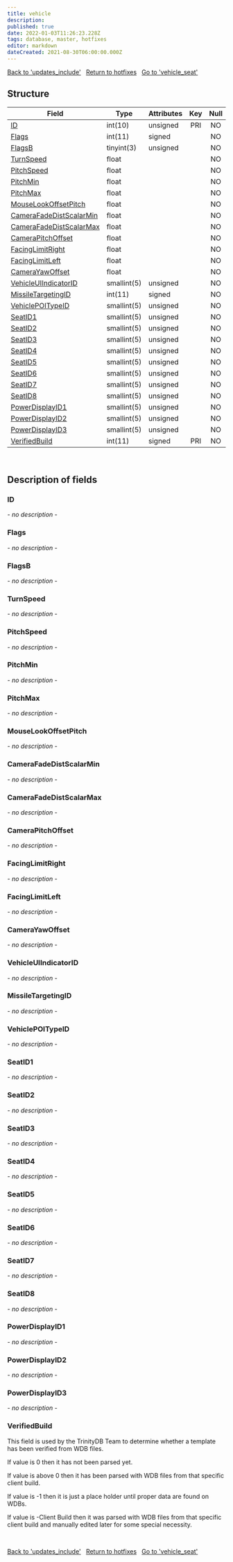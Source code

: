 ```yaml
---
title: vehicle
description: 
published: true
date: 2022-01-03T11:26:23.228Z
tags: database, master, hotfixes
editor: markdown
dateCreated: 2021-08-30T06:00:00.000Z
---
```


<a href="https://trinitycore.info/en/database/master/hotfixes/updates_include" class="mt-5 v-btn v-btn--depressed v-btn--flat v-btn--outlined theme--light v-size--default darkblue--text text--lighten-3"><span class="v-btn__content"><i aria-hidden="true" class="v-icon notranslate v-icon--left mdi mdi-arrow-left theme--light"></i><span>Back to 'updates_include'</span></span></a>&nbsp;&nbsp;&nbsp;<a href="https://trinitycore.info/en/database/master/hotfixes/home" class="mt-5 v-btn v-btn--depressed v-btn--flat v-btn--outlined theme--light v-size--default darkblue--text text--lighten-3"><span class="v-btn__content"><i aria-hidden="true" class="v-icon notranslate v-icon--left mdi mdi-home-outline theme--light"></i><span>Return to hotfixes</span></span></a>&nbsp;&nbsp;&nbsp;<a href="https://trinitycore.info/en/database/master/hotfixes/vehicle_seat" class="mt-5 v-btn v-btn--depressed v-btn--flat v-btn--outlined theme--light v-size--default darkblue--text text--lighten-3"><span class="v-btn__content"><span>Go to 'vehicle_seat'</span><i aria-hidden="true" class="v-icon notranslate v-icon--right mdi mdi-arrow-right theme--light"></i></span></a>

## Structure

| Field | Type | Attributes | Key | Null | Default | Extra | Comment |
| --- | --- | --- | :---: | :---: | --- | --- | --- |
| [ID](#id) | int(10) | unsigned | PRI | NO | 0 |  |  |
| [Flags](#flags) | int(11) | signed |  | NO | 0 |  |  |
| [FlagsB](#flagsb) | tinyint(3) | unsigned |  | NO | 0 |  |  |
| [TurnSpeed](#turnspeed) | float |  |  | NO | 0 |  |  |
| [PitchSpeed](#pitchspeed) | float |  |  | NO | 0 |  |  |
| [PitchMin](#pitchmin) | float |  |  | NO | 0 |  |  |
| [PitchMax](#pitchmax) | float |  |  | NO | 0 |  |  |
| [MouseLookOffsetPitch](#mouselookoffsetpitch) | float |  |  | NO | 0 |  |  |
| [CameraFadeDistScalarMin](#camerafadedistscalarmin) | float |  |  | NO | 0 |  |  |
| [CameraFadeDistScalarMax](#camerafadedistscalarmax) | float |  |  | NO | 0 |  |  |
| [CameraPitchOffset](#camerapitchoffset) | float |  |  | NO | 0 |  |  |
| [FacingLimitRight](#facinglimitright) | float |  |  | NO | 0 |  |  |
| [FacingLimitLeft](#facinglimitleft) | float |  |  | NO | 0 |  |  |
| [CameraYawOffset](#camerayawoffset) | float |  |  | NO | 0 |  |  |
| [VehicleUIIndicatorID](#vehicleuiindicatorid) | smallint(5) | unsigned |  | NO | 0 |  |  |
| [MissileTargetingID](#missiletargetingid) | int(11) | signed |  | NO | 0 |  |  |
| [VehiclePOITypeID](#vehiclepoitypeid) | smallint(5) | unsigned |  | NO | 0 |  |  |
| [SeatID1](#seatid1) | smallint(5) | unsigned |  | NO | 0 |  |  |
| [SeatID2](#seatid2) | smallint(5) | unsigned |  | NO | 0 |  |  |
| [SeatID3](#seatid3) | smallint(5) | unsigned |  | NO | 0 |  |  |
| [SeatID4](#seatid4) | smallint(5) | unsigned |  | NO | 0 |  |  |
| [SeatID5](#seatid5) | smallint(5) | unsigned |  | NO | 0 |  |  |
| [SeatID6](#seatid6) | smallint(5) | unsigned |  | NO | 0 |  |  |
| [SeatID7](#seatid7) | smallint(5) | unsigned |  | NO | 0 |  |  |
| [SeatID8](#seatid8) | smallint(5) | unsigned |  | NO | 0 |  |  |
| [PowerDisplayID1](#powerdisplayid1) | smallint(5) | unsigned |  | NO | 0 |  |  |
| [PowerDisplayID2](#powerdisplayid2) | smallint(5) | unsigned |  | NO | 0 |  |  |
| [PowerDisplayID3](#powerdisplayid3) | smallint(5) | unsigned |  | NO | 0 |  |  |
| [VerifiedBuild](#verifiedbuild) | int(11) | signed | PRI | NO | 0 |  |  |
&nbsp;
## Description of fields

### ID
*- no description -*
&nbsp;

### Flags
*- no description -*
&nbsp;

### FlagsB
*- no description -*
&nbsp;

### TurnSpeed
*- no description -*
&nbsp;

### PitchSpeed
*- no description -*
&nbsp;

### PitchMin
*- no description -*
&nbsp;

### PitchMax
*- no description -*
&nbsp;

### MouseLookOffsetPitch
*- no description -*
&nbsp;

### CameraFadeDistScalarMin
*- no description -*
&nbsp;

### CameraFadeDistScalarMax
*- no description -*
&nbsp;

### CameraPitchOffset
*- no description -*
&nbsp;

### FacingLimitRight
*- no description -*
&nbsp;

### FacingLimitLeft
*- no description -*
&nbsp;

### CameraYawOffset
*- no description -*
&nbsp;

### VehicleUIIndicatorID
*- no description -*
&nbsp;

### MissileTargetingID
*- no description -*
&nbsp;

### VehiclePOITypeID
*- no description -*
&nbsp;

### SeatID1
*- no description -*
&nbsp;

### SeatID2
*- no description -*
&nbsp;

### SeatID3
*- no description -*
&nbsp;

### SeatID4
*- no description -*
&nbsp;

### SeatID5
*- no description -*
&nbsp;

### SeatID6
*- no description -*
&nbsp;

### SeatID7
*- no description -*
&nbsp;

### SeatID8
*- no description -*
&nbsp;

### PowerDisplayID1
*- no description -*
&nbsp;

### PowerDisplayID2
*- no description -*
&nbsp;

### PowerDisplayID3
*- no description -*
&nbsp;

### VerifiedBuild
This field is used by the TrinityDB Team to determine whether a template has been verified from WDB files.

If value is 0 then it has not been parsed yet.

If value is above 0 then it has been parsed with WDB files from that specific client build.

If value is -1 then it is just a place holder until proper data are found on WDBs.

If value is -Client Build then it was parsed with WDB files from that specific client build and manually edited later for some special necessity.

&nbsp;

<a href="https://trinitycore.info/en/database/master/hotfixes/updates_include" class="mt-5 v-btn v-btn--depressed v-btn--flat v-btn--outlined theme--light v-size--default darkblue--text text--lighten-3"><span class="v-btn__content"><i aria-hidden="true" class="v-icon notranslate v-icon--left mdi mdi-arrow-left theme--light"></i><span>Back to 'updates_include'</span></span></a>&nbsp;&nbsp;&nbsp;<a href="https://trinitycore.info/en/database/master/hotfixes/home" class="mt-5 v-btn v-btn--depressed v-btn--flat v-btn--outlined theme--light v-size--default darkblue--text text--lighten-3"><span class="v-btn__content"><i aria-hidden="true" class="v-icon notranslate v-icon--left mdi mdi-home-outline theme--light"></i><span>Return to hotfixes</span></span></a>&nbsp;&nbsp;&nbsp;<a href="https://trinitycore.info/en/database/master/hotfixes/vehicle_seat" class="mt-5 v-btn v-btn--depressed v-btn--flat v-btn--outlined theme--light v-size--default darkblue--text text--lighten-3"><span class="v-btn__content"><span>Go to 'vehicle_seat'</span><i aria-hidden="true" class="v-icon notranslate v-icon--right mdi mdi-arrow-right theme--light"></i></span></a>

